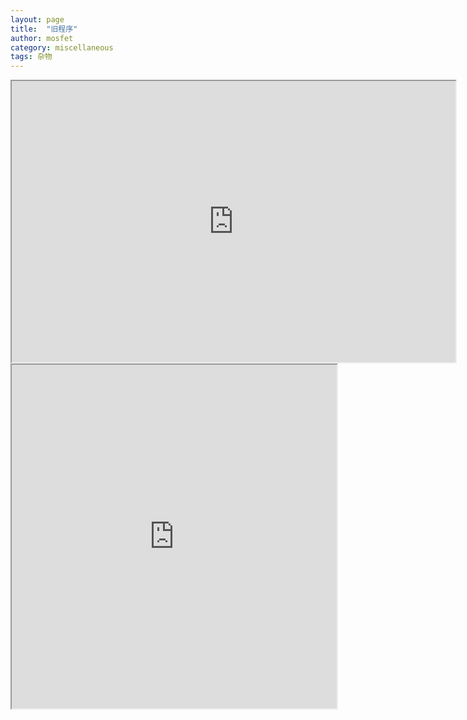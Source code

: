 ```yaml
---
layout: page
title:  "旧程序"
author: mosfet
category: miscellaneous
tags: 杂物
---
```


<iframe src="https://editor.p5js.org/mosfet-archive/full/X9UC_LlCa" width="710" height="450"></iframe>

<iframe src="https://editor.p5js.org/mosfet-archive/full/KI-M4mPhN" width="520" height="550"></iframe>